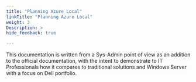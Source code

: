 ```yaml
---
title: "Planning Azure Local"
linkTitle: "Planning Azure Local"
weight: 3
Description: >
hide_feedback: true

---
```


This documentation is written from a Sys-Admin point of view as an addition to the official documentation, with the intent to demonstrate to IT Professionals how it compares to traditional solutions and Windows Server with a focus on Dell portfolio.

